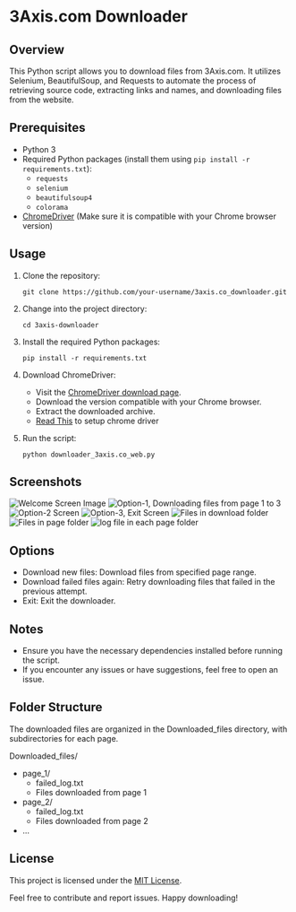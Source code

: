 # 3Axis.com Downloader

## Overview

This Python script allows you to download files from 3Axis.com. It utilizes Selenium, BeautifulSoup, and Requests to automate the process of retrieving source code, extracting links and names, and downloading files from the website.

## Prerequisites

- Python 3
- Required Python packages (install them using `pip install -r requirements.txt`):
  - `requests`
  - `selenium`
  - `beautifulsoup4`
  - `colorama`
- [ChromeDriver](https://sites.google.com/chromium.org/driver/) (Make sure it is compatible with your Chrome browser version)

## Usage

1. Clone the repository:
   ```
   git clone https://github.com/your-username/3axis.co_downloader.git

2. Change into the project directory:
   ```
   cd 3axis-downloader
3. Install the required Python packages:
   ```
   pip install -r requirements.txt

4. Download ChromeDriver:
   - Visit the <a href="https://sites.google.com/chromium.org/driver/downloads">ChromeDriver download page</a>.
   - Download the version compatible with your Chrome browser.
   - Extract the downloaded archive.
   - [Read This](https://tilburgsciencehub.com/building-blocks/configure-your-computer/task-specific-configurations/configuring-python-for-webscraping) to setup chrome driver

5. Run the script:
   ```
   python downloader_3axis.co_web.py

## Screenshots

![Welcome Screen Image](Screenshots/1.png)
![Option-1, Downloading files from page 1 to 3](Screenshots/3.png)
![Option-2 Screen](Screenshots/2.png)
![Option-3, Exit Screen](Screenshots/4.png)
![Files in download folder](Screenshots/5.png)
![Files in page folder](Screenshots/6.png)
![log file in each page folder](Screenshots/7.png)



## Options
- Download new files: Download files from specified page range.
- Download failed files again: Retry downloading files that failed in the previous attempt.
- Exit: Exit the downloader.

## Notes
- Ensure you have the necessary dependencies installed before running the script.
- If you encounter any issues or have suggestions, feel free to open an issue.


## Folder Structure
The downloaded files are organized in the Downloaded_files directory, with subdirectories for each page.

Downloaded_files/
 - page_1/
    - failed_log.txt
    - Files downloaded from page 1
 - page_2/
    - failed_log.txt
    - Files downloaded from page 2
 - ...


## License
This project is licensed under the [MIT License](https://github.com/MrManiesh/3axis.co_downloader/blob/main/LICENSE).

Feel free to contribute and report issues. Happy downloading!
